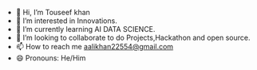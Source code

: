 - 👋 Hi, I’m Touseef khan
- 👀 I’m interested in Innovations.
- 🌱 I’m currently learning AI DATA SCIENCE.
- 💞️ I’m looking to collaborate to do Projects,Hackathon and open source.
- 📫 How to reach me aalikhan22554@gmail.com
- 😄 Pronouns: He/Him
 
